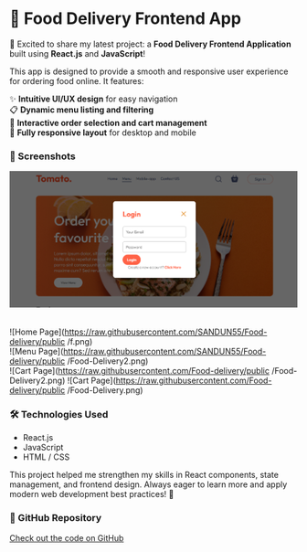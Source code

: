 # 🍔 Food Delivery Frontend App

🚀 Excited to share my latest project: a **Food Delivery Frontend Application** built using **React.js** and **JavaScript**!

This app is designed to provide a smooth and responsive user experience for ordering food online. It features:

✨ **Intuitive UI/UX design** for easy navigation  
📋 **Dynamic menu listing and filtering**  
🛒 **Interactive order selection and cart management**  
📱 **Fully responsive layout** for desktop and mobile  

### 📸 Screenshots
<img src="https://raw.githubusercontent.com/SANDUN55/Food-delivery/main/public/f.png" alt="Food Delivery App" width="600"><br><br>


![Home Page](https://raw.githubusercontent.com/SANDUN55/Food-delivery/public
/f.png)  
![Menu Page](https://raw.githubusercontent.com/SANDUN55/Food-delivery/public
/Food-Delivery2.png)  
![Cart Page](https://raw.githubusercontent.com/Food-delivery/public
/Food-Delivery2.png)
![Cart Page](https://raw.githubusercontent.com/Food-delivery/public
/Food-Delivery.png)


### 🛠️ Technologies Used
- React.js  
- JavaScript  
- HTML / CSS  

This project helped me strengthen my skills in React components, state management, and frontend design. Always eager to learn more and apply modern web development best practices! 🌟

### 🔗 GitHub Repository
[Check out the code on GitHub](https://github.com/SANDUN55/FoodDeliveryApp)
